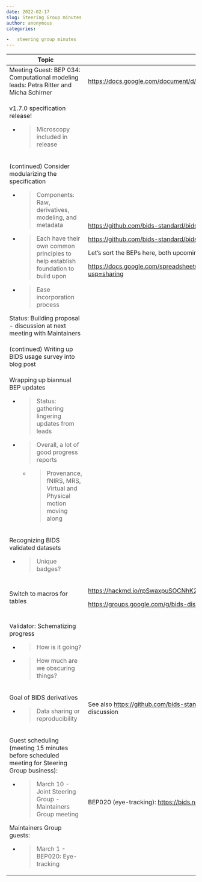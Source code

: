 ```yaml
---
date: 2022-02-17
slug: Steering Group minutes
author: anonymous
categories:

-   steering group minutes
---
```


<!-- more -->

<table>
 <thead>
  <tr class="header">
   <th>
    Topic
   </th>
   <th>
    Relevant Links
   </th>
  </tr>
 </thead>
 <tbody>
  <tr class="odd">
   <td>
    Meeting Guest: BEP 034: Computational modeling leads: Petra Ritter and Micha Schirner
   </td>
   <td>
    <a href="https://docs.google.com/document/d/1NT1ERdL41oz3NibIFRyVQ2iR8xH-dKY-lRCB4eyVeRo/edit">
     <span class="underline">
      https://docs.google.com/document/d/1NT1ERdL41oz3NibIFRyVQ2iR8xH-dKY-lRCB4eyVeRo/edit
     </span>
    </a>
   </td>
  </tr>
  <tr class="even">
   <td>
    <p>
     v1.7.0 specification release!
    </p>
    <ul>
     <li>
      <blockquote>
       <p>
        Microscopy included in release
       </p>
      </blockquote>
     </li>
    </ul>
   </td>
   <td>
   </td>
  </tr>
  <tr class="odd">
   <td>
    <p>
     (continued) Consider modularizing the specification
    </p>
    <ul>
     <li>
      <blockquote>
       <p>
        Components: Raw, derivatives, modeling, and metadata
       </p>
      </blockquote>
     </li>
     <li>
      <blockquote>
       <p>
        Each have their own common principles to help establish foundation to build upon
       </p>
      </blockquote>
     </li>
     <li>
      <blockquote>
       <p>
        Ease incorporation process
       </p>
      </blockquote>
     </li>
    </ul>
    <p>
     Status: Building proposal - discussion at next meeting with Maintainers
    </p>
   </td>
   <td>
    <p>
     <a href="https://github.com/bids-standard/bids-specification/issues/255">
      <span class="underline">
       https://github.com/bids-standard/bids-specification/issues/255
      </span>
     </a>
    </p>
    <p>
     <a href="https://github.com/bids-standard/bids-specification/issues/401">
      <span class="underline">
       https://github.com/bids-standard/bids-specification/issues/401
      </span>
     </a>
    </p>
    <p>
     Let’s sort the BEPs here, both upcoming and old:
    </p>
    <p>
     <a href="https://docs.google.com/spreadsheets/d/1im1AmDfEBRtFOtQlv_atUtOH8xyiEmL_QsstKKQ6_eE/edit?usp=sharing">
      <span class="underline">
       https://docs.google.com/spreadsheets/d/1im1AmDfEBRtFOtQlv_atUtOH8xyiEmL_QsstKKQ6_eE/edit?usp=sharing
      </span>
     </a>
    </p>
   </td>
  </tr>
  <tr class="even">
   <td>
    (continued) Writing up BIDS usage survey into blog post
   </td>
   <td>
   </td>
  </tr>
  <tr class="odd">
   <td>
    <p>
     Wrapping up biannual BEP updates
    </p>
    <ul>
     <li>
      <blockquote>
       <p>
        Status: gathering lingering updates from leads
       </p>
      </blockquote>
     </li>
     <li>
      <blockquote>
       <p>
        Overall, a lot of good progress reports
       </p>
      </blockquote>
      <ul>
       <li>
        <blockquote>
         <p>
          Provenance, fNIRS, MRS, Virtual and Physical motion moving along
         </p>
        </blockquote>
       </li>
      </ul>
     </li>
    </ul>
   </td>
   <td>
   </td>
  </tr>
  <tr class="even">
   <td>
    <p>
     Recognizing BIDS validated datasets
    </p>
    <ul>
     <li>
      <blockquote>
       <p>
        Unique badges?
       </p>
      </blockquote>
     </li>
    </ul>
   </td>
   <td>
   </td>
  </tr>
  <tr class="odd">
   <td>
    Switch to macros for tables
   </td>
   <td>
    <p>
     <a href="https://hackmd.io/rpSwaxpuSOCNhK2Tf2F9Cw">
      <span class="underline">
       https://hackmd.io/rpSwaxpuSOCNhK2Tf2F9Cw
      </span>
     </a>
    </p>
    <p>
     <a href="https://groups.google.com/g/bids-discussion/c/VnuDKhPULRE">
      <span class="underline">
       https://groups.google.com/g/bids-discussion/c/VnuDKhPULRE
      </span>
     </a>
    </p>
   </td>
  </tr>
  <tr class="even">
   <td>
    <p>
     Validator: Schematizing progress
    </p>
    <ul>
     <li>
      <blockquote>
       <p>
        How is it going?
       </p>
      </blockquote>
     </li>
     <li>
      <blockquote>
       <p>
        How much are we obscuring things?
       </p>
      </blockquote>
     </li>
    </ul>
   </td>
   <td>
   </td>
  </tr>
  <tr class="odd">
   <td>
    <p>
     Goal of BIDS derivatives
    </p>
    <ul>
     <li>
      <blockquote>
       <p>
        Data sharing or reproducibility
       </p>
      </blockquote>
     </li>
    </ul>
   </td>
   <td>
    See also
    <a href="https://github.com/bids-standard/bep021/issues/5">
     <span class="underline">
      https://github.com/bids-standard/bep021/issues/5
     </span>
    </a>
    for the electrophys derivatives discussion
   </td>
  </tr>
  <tr class="even">
   <td>
    <p>
     Guest scheduling (meeting 15 minutes before scheduled meeting for Steering Group business):
    </p>
    <ul>
     <li>
      <blockquote>
       <p>
        March 10 - Joint Steering Group - Maintainers Group meeting
       </p>
      </blockquote>
     </li>
    </ul>
    <p>
     Maintainers Group guests:
    </p>
    <ul>
     <li>
      <blockquote>
       <p>
        March 1 - BEP020: Eye-tracking
       </p>
      </blockquote>
     </li>
    </ul>
   </td>
   <td>
    BEP020 (eye-tracking):
    <a href="https://bids.neuroimaging.io/bep020">
     <span class="underline">
      https://bids.neuroimaging.io/bep020
     </span>
    </a>
   </td>
  </tr>
 </tbody>
</table>
